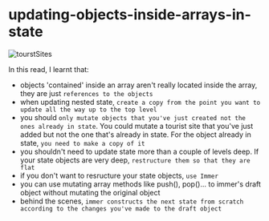 # updating-objects-inside-arrays-in-state

![tourstSites](https://user-images.githubusercontent.com/85868026/210195168-bd5f3da7-4138-4633-a476-08f337c705ab.png)

In this read, I learnt that:

- objects 'contained' inside an array aren't really located inside the array, they are just `references to the objects`
- when updating nested state, `create a copy from the point you want to update all the way up to the top level`
- you should `only mutate objects that you've just created not the ones already in state`. You could mutate a tourist site that you've just added but not the one that's already in state. For the object already in state, `you need to make a copy of it`
- you shouldn't need to update state more than a couple of levels deep. If your state objects are very deep, `restructure them so that they are flat`
- if you don't want to resructure your state objects, `use Immer`
- you can use mutating array methods like push(), pop()... to immer's draft object without mutating the original object
- behind the scenes, `immer constructs the next state from scratch according to the changes you've made to the draft object`
